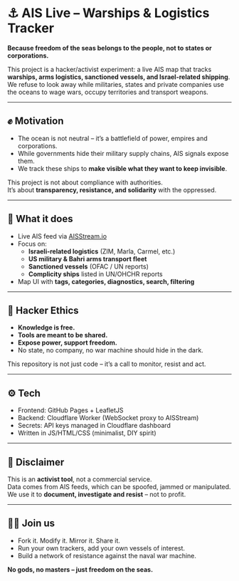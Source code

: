 # ⚓ AIS Live – Warships & Logistics Tracker  

**Because freedom of the seas belongs to the people, not to states or corporations.**  

This project is a hacker/activist experiment: a live AIS map that tracks **warships, arms logistics, sanctioned vessels, and Israel-related shipping**.  
We refuse to look away while militaries, states and private companies use the oceans to wage wars, occupy territories and transport weapons.  

---

## ✊ Motivation
- The ocean is not neutral – it’s a battlefield of power, empires and corporations.  
- While governments hide their military supply chains, AIS signals expose them.  
- We track these ships to **make visible what they want to keep invisible**.  

This project is not about compliance with authorities.  
It’s about **transparency, resistance, and solidarity** with the oppressed.  

---

## 🚢 What it does
- Live AIS feed via [AISStream.io](https://aisstream.io)  
- Focus on:
  - **Israeli-related logistics** (ZIM, Marla, Carmel, etc.)  
  - **US military & Bahri arms transport fleet**  
  - **Sanctioned vessels** (OFAC / UN reports)  
  - **Complicity ships** listed in UN/OHCHR reports  
- Map UI with **tags, categories, diagnostics, search, filtering**  

---

## 🏴 Hacker Ethics
- **Knowledge is free.**  
- **Tools are meant to be shared.**  
- **Expose power, support freedom.**  
- No state, no company, no war machine should hide in the dark.  

This repository is not just code – it’s a call to monitor, resist and act.  

---

## ⚙️ Tech
- Frontend: GitHub Pages + LeafletJS  
- Backend: Cloudflare Worker (WebSocket proxy to AISStream)  
- Secrets: API keys managed in Cloudflare dashboard  
- Written in JS/HTML/CSS (minimalist, DIY spirit)  

---

## 📢 Disclaimer
This is an **activist tool**, not a commercial service.  
Data comes from AIS feeds, which can be spoofed, jammed or manipulated.  
We use it to **document, investigate and resist** – not to profit.  

---

## 🏴‍☠️ Join us
- Fork it. Modify it. Mirror it. Share it.  
- Run your own trackers, add your own vessels of interest.  
- Build a network of resistance against the naval war machine.  

**No gods, no masters – just freedom on the seas.**  
